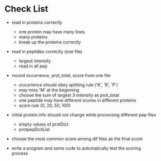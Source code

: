# Check List

* read in proteins correctly
  * one protein may have many lines
  * many proteins
  * break up the proteins correctly
* read in peptides correctly (one file)
  * largest intensity
  * read in all pep
* record occurrence, prot_total, score from one file
  * occurrence should obey splitting rule ('K', 'R', 'P')
  * may miss 'M' at the beginning
  * choose the sum of largest 3 intensity as prot_total
  * one peptide may have different scores in different proteins
  * score rule (0, 20, 50, 100)
* initial protein info should not change while processing different pep files
  * empty values of protDict
  * protpepDcitList
* choose the most common score among dif files as the final score 



*  write a program and some code to automatically test the scoring process